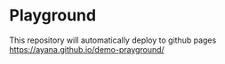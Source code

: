 # Playground

This repository will automatically deploy to github pages<br/> https://ayana.github.io/demo-prayground/
